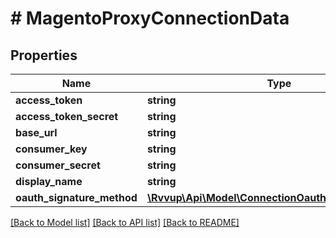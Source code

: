 # # MagentoProxyConnectionData

## Properties

Name | Type | Description | Notes
------------ | ------------- | ------------- | -------------
**access_token** | **string** |  | [optional]
**access_token_secret** | **string** |  | [optional]
**base_url** | **string** |  | [optional]
**consumer_key** | **string** |  | [optional]
**consumer_secret** | **string** |  | [optional]
**display_name** | **string** |  |
**oauth_signature_method** | [**\Rvvup\Api\Model\ConnectionOauthSignatureMethod**](ConnectionOauthSignatureMethod.md) |  | [optional]

[[Back to Model list]](../../README.md#models) [[Back to API list]](../../README.md#endpoints) [[Back to README]](../../README.md)
